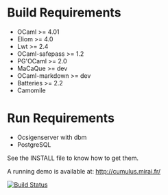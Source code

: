 Build Requirements
==================

 * OCaml >= 4.01
 * Eliom >= 4.0
 * Lwt >= 2.4
 * OCaml-safepass >= 1.2
 * PG'OCaml >= 2.0
 * MaCaQue >= dev
 * OCaml-markdown >= dev
 * Batteries >= 2.2
 * Camomile

Run Requirements
================

 * Ocsigenserver with dbm
 * PostgreSQL

See the INSTALL file to know how to get them.

A running demo is available at: http://cumulus.mirai.fr/

[![Build Status](https://travis-ci.org/Cumulus/Cumulus.png?branch=master)](https://travis-ci.org/Cumulus/Cumulus)
